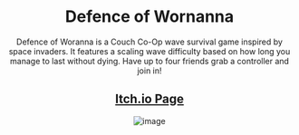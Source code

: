<div align="center">

# Defence of Wornanna

Defence of Woranna is a Couch Co-Op wave survival game inspired by space invaders. It features a scaling wave difficulty based on how long you manage to last without dying. Have up to four friends grab a controller and join in!

## [Itch.io Page](https://saydaziz.itch.io/defense-of-wornana)
![image](https://github.com/SaydAziz/Defence-of-Wornanna/assets/73756721/ec6a543a-36c8-4c4c-8d3f-3d7cf767484a)


</div>
